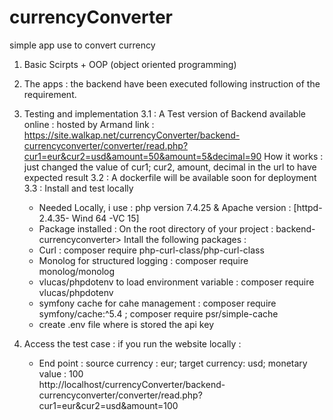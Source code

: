 # currencyConverter
simple app use to convert currency
1) Basic  Scirpts + OOP (object oriented programming) 
2) The apps : the backend have been executed following instruction of the requirement. 
3) Testing and implementation 
    3.1 : A Test version of Backend available online : hosted by Armand 
    link : https://site.walkap.net/currencyConverter/backend-currencyconverter/converter/read.php?cur1=eur&cur2=usd&amount=50&amount=5&decimal=90
    How it works : just changed the value of cur1; cur2, amount, decimal in the url to have expected result
    3.2 : A dockerfile will be available soon for deployment
    3.3 : Install and test locally 
      * Needed  Locally, i use : php version  7.4.25 & Apache version : [httpd-2.4.35- Wind 64 -VC 15]  
      * Package installed : On the root directory of your project : backend-currencyconverter>
      Intall the following packages : 
      - Curl :  composer require php-curl-class/php-curl-class
      - Monolog for structured logging : composer require monolog/monolog      
      - vlucas/phpdotenv to load environment variable : composer require vlucas/phpdotenv
      - symfony cache for cahe management : composer require symfony/cache:^5.4 ; composer require psr/simple-cache 
      - create .env file where is stored the api key

4) Access the test case :
if you run the website locally : 
      - End point : source currency : eur; target currency: usd; monetary value : 100  
      http://localhost/currencyConverter/backend-currencyconverter/converter/read.php?cur1=eur&cur2=usd&amount=100